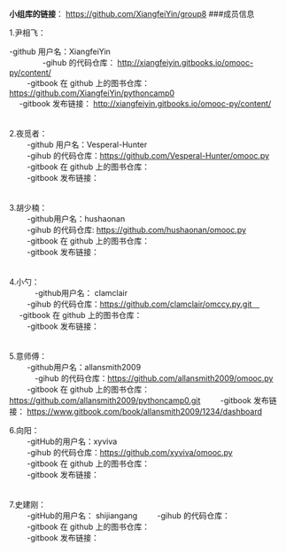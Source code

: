 **小组库的链接**： https://github.com/XiangfeiYin/group8
###成员信息

1.尹相飞：  

-github 用户名：XiangfeiYin  
　　　　
-gihub 的代码仓库： http://xiangfeiyin.gitbooks.io/omooc-py/content/   
　　
-gitbook 在 github 上的图书仓库： https://github.com/XiangfeiYin/pythoncamp0  
　
-gitbook 发布链接： http://xiangfeiyin.gitbooks.io/omooc-py/content/  
　

2.夜觅者：  
　　
-github 用户名：Vesperal-Hunter  
　　
-gihub 的代码仓库：https://github.com/Vesperal-Hunter/omooc.py  
　　
-gitbook 在 github 上的图书仓库：  
 　　
-gitbook 发布链接：  
 　　

3.胡少楠：  
　　
-github用户名：hushaonan  
　　
-gihub 的代码仓库: https://github.com/hushaonan/omooc.py  
　　
-gitbook 在 github 上的图书仓库：  
 　　
-gitbook 发布链接：  
　　

4.小勺：  
　　　
-github用户名： clamclair  
　　
-gihub 的代码仓库：https://github.com/clamclair/omccy.py.git　  
　
-gitbook 在 github 上的图书仓库：  
　　 
-gitbook 发布链接：  
　　

5.意师傅：  
　　
-github用户名：allansmith2009　  
　　　
-gihub 的代码仓库：https://github.com/allansmith2009/omooc.py  
　　
-gitbook 在 github 上的图书仓库： https://github.com/allansmith2009/pythoncamp0.git
 　　
-gitbook 发布链接：  https://www.gitbook.com/book/allansmith2009/1234/dashboard 
　　　

6.向阳：  
　　
-gitHub的用户名：xyviva  
　　
-gihub 的代码仓库：https://github.com/xyviva/omooc.py  
　　
-gitbook 在 github 上的图书仓库：  
 　　
-gitbook 发布链接：  
　　

7.史建刚：  
　　
-gitHub的用户名：  shijiangang
　　
-gihub 的代码仓库：  
　　
-gitbook 在 github 上的图书仓库：   
　　
-gitbook 发布链接：  
　　
